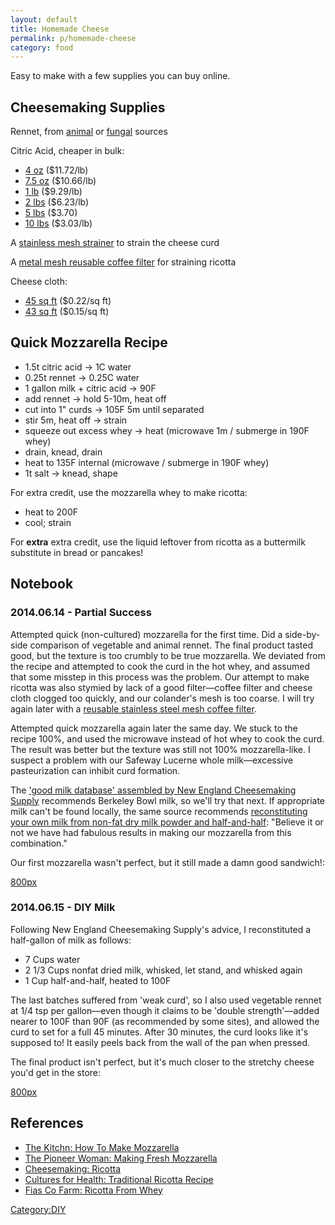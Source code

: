 ```yaml
---
layout: default
title: Homemade Cheese
permalink: p/homemade-cheese
category: food
---
```


Easy to make with a few supplies you can buy online.

Cheesemaking Supplies
---------------------

Rennet, from [animal](http://amzn.to/1zR7TG5) or [fungal](http://amzn.to/1w1qHYt) sources

Citric Acid, cheaper in bulk:

-   [4 oz](http://amzn.to/1zR7Eei) ($11.72/lb)
-   [7.5 oz](http://amzn.to/1DvUWsE) ($10.66/lb)
-   [1 lb](http://amzn.to/1w1qt3x) ($9.29/lb)
-   [2 lbs](http://amzn.to/1vjZ4sY) ($6.23/lb)
-   [5 lbs](http://amzn.to/1w1qB36) ($3.70)
-   [10 lbs](http://amzn.to/1vjZ6kI) ($3.03/lb)

A [stainless mesh strainer](http://amzn.to/1DEUCGx) to strain the cheese curd

A [metal mesh reusable coffee filter](http://amzn.to/19Db53g) for straining ricotta

Cheese cloth:

-   [45 sq ft](http://amzn.to/1Etdjvq) ($0.22/sq ft)
-   [43 sq ft](http://amzn.to/1DEWXl3) ($0.15/sq ft)

Quick Mozzarella Recipe
-----------------------

-   1.5t citric acid → 1C water
-   0.25t rennet → 0.25C water
-   1 gallon milk + citric acid → 90F
-   add rennet → hold 5-10m, heat off
-   cut into 1" curds → 105F 5m until separated
-   stir 5m, heat off → strain
-   squeeze out excess whey → heat (microwave 1m / submerge in 190F whey)
-   drain, knead, drain
-   heat to 135F internal (microwave / submerge in 190F whey)
-   1t salt → knead, shape

For extra credit, use the mozzarella whey to make ricotta:

-   heat to 200F
-   cool; strain

For **extra** extra credit, use the liquid leftover from ricotta as a buttermilk substitute in bread or pancakes!

Notebook
--------

### 2014.06.14 - Partial Success

Attempted quick (non-cultured) mozzarella for the first time. Did a side-by-side comparison of vegetable and animal rennet. The final product tasted good, but the texture is too crumbly to be true mozzarella. We deviated from the recipe and attempted to cook the curd in the hot whey, and assumed that some misstep in this process was the problem. Our attempt to make ricotta was also stymied by lack of a good filter—coffee filter and cheese cloth clogged too quickly, and our colander's mesh is too coarse. I will try again later with a [reusable stainless steel mesh coffee filter](http://www.amazon.com/Cuisinart-GTF-B-Gold-Coffee-Filter/dp/B0001IRRLQ/).

Attempted quick mozzarella again later the same day. We stuck to the recipe 100%, and used the microwave instead of hot whey to cook the curd. The result was better but the texture was still not 100% mozzarella-like. I suspect a problem with our Safeway Lucerne whole milk—excessive pasteurization can inhibit curd formation.

The ['good milk database' assembled by New England Cheesemaking Supply](http://www.cheesemaking.com/goodmilklist.html) recommends Berkeley Bowl milk, so we'll try that next. If appropriate milk can't be found locally, the same source recommends [reconstituting your own milk from non-fat dry milk powder and half-and-half](http://www.cheesemaking.com/store/pg/73.html): "Believe it or not we have had fabulous results in making our mozzarella from this combination."

Our first mozzarella wasn't perfect, but it still made a damn good sandwich!:

[800px](/File:Mozzarella_sandwich.jpg "wikilink")

### 2014.06.15 - DIY Milk

Following New England Cheesemaking Supply's advice, I reconstituted a half-gallon of milk as follows:

-   7 Cups water
-   2 1/3 Cups nonfat dried milk, whisked, let stand, and whisked again
-   1 Cup half-and-half, heated to 100F

The last batches suffered from 'weak curd', so I also used vegetable rennet at 1/4 tsp per gallon—even though it claims to be 'double strength'—added nearer to 100F than 90F (as recommended by some sites), and allowed the curd to set for a full 45 minutes. After 30 minutes, the curd looks like it's supposed to! It easily peels back from the wall of the pan when pressed.

The final product isn't perfect, but it's much closer to the stretchy cheese you'd get in the store:

[800px](/file:Homemade_Mozzarella.jpg "wikilink")

References
----------

-   [The Kitchn: How To Make Mozzarella](http://www.thekitchn.com/how-to-make-homemade-mozzarella-cooking-lessons-from-the-kitchn-174355)
-   [The Pioneer Woman: Making Fresh Mozzarella](http://thepioneerwoman.com/cooking/2012/07/making-fresh-mozzarella/)
-   [Cheesemaking: Ricotta](http://www.cheesemaking.com/store/pg/217-Ricotta.html)
-   [Cultures for Health: Traditional Ricotta Recipe](http://www.culturesforhealth.com/how-to-make-whey-traditional-ricotta-cheese-recipe)
-   [Fias Co Farm: Ricotta From Whey](http://www.fiascofarm.com/dairy/ricotta.html)

[Category:DIY](/Category:DIY "wikilink")
